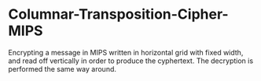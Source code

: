 # Columnar-Transposition-Cipher-MIPS
Encrypting a message in MIPS written in horizontal grid with fixed width, and read off vertically in order to produce the cyphertext. The decryption is performed the same way around.
